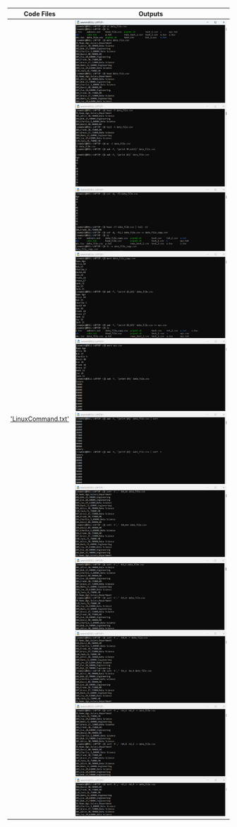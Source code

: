 | Code Files | Outputs |
|------------|---------|
|['LinuxCommand.txt'](./Codes/LinuxCommand.txt)|![1.png](./Outputs/1.png)![2.png](./Outputs/2.png)![3.png](./Outputs/3.png)![4.png](./Outputs/4.png)![5.png](./Outputs/5.png)![6.png](./Outputs/6.png)![7.png](./Outputs/7.png)![8.png](./Outputs/8.png)![9.png](./Outputs/9.png)![10.png](./Outputs/10.png)![11.png](./Outputs/11.png)|
